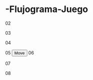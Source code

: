 # -Flujograma-Juego
<img src="baby_crawling.GIF" alt="" style="position: absolute; top: 50px;">
02
 
03
 
04
<form>
05
 <input type="button" value="Move" onclick="movep()">
06
</form>
07
 
08
<script type="text/javascript">
09
 
10
var times = 50;
11
var dist = 0;
12
var step = 10;
13
var counter = 0;
14
function movep()
15
{
16
  document.images[0].style.left = dist + "px";
17
    dist += step;
18
    counter++;
19
    if (counter < times)
20
      setTimeout("movep()", 100);
21
}
